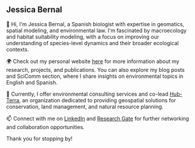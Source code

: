 
## Jessica Bernal

👋 Hi, I'm Jessica Bernal, a Spanish biologist with expertise in geomatics, spatial modeling, and environmental law. I'm fascinated by macroecology and habitat suitability modeling, with a focus on improving our understanding of species-level dynamics and their broader ecological contexts.

🌍 Check out my personal website [here](https://jessica-bernal.netlify.app/) for more information about my research, projects, and publications. You can also explore my blog posts and SciComm section, where I share insights on environmental topics in English and Spanish.

💼 Currently, I offer environmental consulting services and co-lead [Hub-Terra](https://hub-terra.com/), an organization dedicated to providing geospatial solutions for conservation, land management, and natural resource planning.

📫 Connect with me on [LinkedIn](https://www.linkedin.com/in/jessica-bernal-borrego) and [Research Gate](https://www.researchgate.net/profile/Jessica-Bernal-Borrego) for further networking and collaboration opportunities.

Thank you for stopping by!

